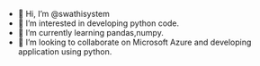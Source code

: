 - 👋 Hi, I’m @swathisystem
- 👀 I’m interested in developing python code.
- 🌱 I’m currently learning pandas,numpy.
- 💞️ I’m looking to collaborate on Microsoft Azure and developing application using python.


<!---
swathisystem/swathisystem is a ✨ special ✨ repository because its `README.md` (this file) appears on your GitHub profile.
You can click the Preview link to take a look at your changes.
--->

